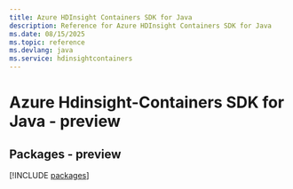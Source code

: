 ```yaml
---
title: Azure HDInsight Containers SDK for Java
description: Reference for Azure HDInsight Containers SDK for Java
ms.date: 08/15/2025
ms.topic: reference
ms.devlang: java
ms.service: hdinsightcontainers
---
```

# Azure Hdinsight-Containers SDK for Java - preview
## Packages - preview
[!INCLUDE [packages](hdinsight-containers-index.md)]